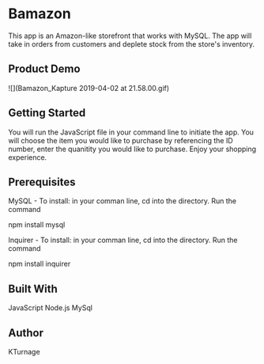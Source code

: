 # Bamazon


This app is an Amazon-like storefront that works with MySQL. The app will take in orders from customers and deplete stock from the store's inventory. 


## Product Demo

![](Bamazon_Kapture 2019-04-02 at 21.58.00.gif)



## Getting Started


You will run the JavaScript file in your command line to initiate the app. You will choose the item you would like to purchase by referencing the ID number, enter the quanitity you would like to purchase. Enjoy your shopping experience. 


## Prerequisites
MySQL - 
To install: in your comman line, cd into the directory. Run the command 

npm install mysql  

Inquirer -
To install: in your comman line, cd into the directory. Run the command 

npm install inquirer


## Built With
JavaScript
Node.js
MySql


## Author
KTurnage
